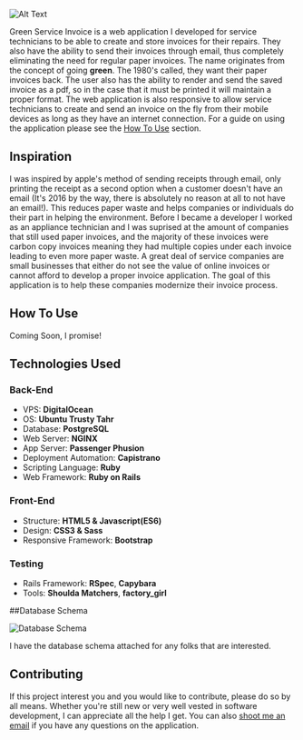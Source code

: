 ![Alt Text](http://i.imgur.com/rGA1Fr3.png)

Green Service Invoice is a web application I developed for service technicians to be able to create and store invoices for their repairs. They also have the ability to send their invoices through email, thus completely eliminating the need for regular paper invoices. The name originates from the concept of going **green**. The 1980's called, they want their paper invoices back. The user also has the ability to render and send the saved invoice as a pdf, so in the case that it must be printed it will maintain a proper format. The web application is also responsive to allow service technicians to create and send an invoice on the fly from their mobile devices as long as they have an internet connection. For a guide on using the application please see the [How To Use](http://github.com/cubadomingo/green_service_invoice#howtouse) section.

## Inspiration

I was inspired by apple's method of sending receipts through email, only printing the receipt as a second option when a customer doesn't have an email (It's 2016 by the way, there is absolutely no reason at all to not have an email!). This reduces paper waste and helps companies or individuals do their part in helping the environment. Before I became a developer I worked as an appliance technician and I was suprised at the amount of companies that still used paper invoices, and the majority of these invoices were carbon copy invoices meaning they had multiple copies under each invoice leading to even more paper waste. A great deal of service companies are small businesses that either do not see the value of online invoices or cannot afford to develop a proper invoice application. The goal of this application is to help these companies modernize their invoice process.

## How To Use

Coming Soon, I promise!

## Technologies Used

### Back-End

* VPS: **DigitalOcean**
* OS: **Ubuntu Trusty Tahr**
* Database: **PostgreSQL**
* Web Server: **NGINX**
* App Server: **Passenger Phusion**
* Deployment Automation: **Capistrano**
* Scripting Language: **Ruby**
* Web Framework: **Ruby on Rails**

### Front-End

* Structure: **HTML5 & Javascript(ES6)**
* Design: **CSS3 & Sass**
* Responsive Framework: **Bootstrap**

### Testing

* Rails Framework: **RSpec**, **Capybara**
* Tools: **Shoulda Matchers**, **factory_girl**

##Database Schema

![Database Schema](http://i.imgur.com/S216dRd.png)

I have the database schema attached for any folks that are interested.


## Contributing

If this project interest you and you would like to contribute, please do so by all means. Whether you're still new or very well vested in software development, I can appreciate all the help I get. You can also [shoot me an email](mailto:me@devinosor.io) if you have any questions on the application.
